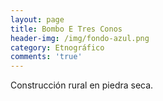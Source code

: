 ```yaml
---
layout: page
title: Bombo E Tres Conos
header-img: /img/fondo-azul.png
category: Etnográfico
comments: 'true'
---
```



Construcción rural en piedra seca.
